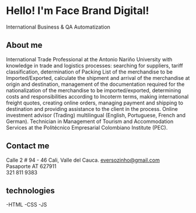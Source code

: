 # Hello! I'm Face Brand Digital!                
International Business & QA Automatization
## About me
International Trade Professional at the Antonio Nariño University with knowledge in trade and logistics processes: searching for suppliers, tariff classification, determination of Packing List of the merchandise to be Imported/Exported, calculate the shipment and arrival of the merchandise at origin and destination, management of the documentation required for the 
nationalization of the merchandise to be imported/exported, determining costs and responsibilities according to Incoterm terms, making international freight quotes, creating online orders, managing payment and shipping to destination and providing assistance to the client in the process. Online investment advisor (Trading) multilingual (English, Portuguese, French and German). Technician in Management of Tourism and Accommodation Services at the Politécnico Empresarial Colombiano Institute (PEC).

## Contact me
Calle 2 # 94 - 46 Cali, Valle del Cauca.
eversozinho@gmail.com   
Pasaporte AT 627911   
321 811 9383

## technologies

-HTML
-CSS
-JS